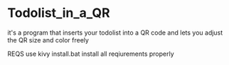 # Todolist_in_a_QR

it's a program that inserts your todolist into a QR code and lets you adjust the QR size and color freely 

REQS
use kivy install.bat install all reqiurements properly
